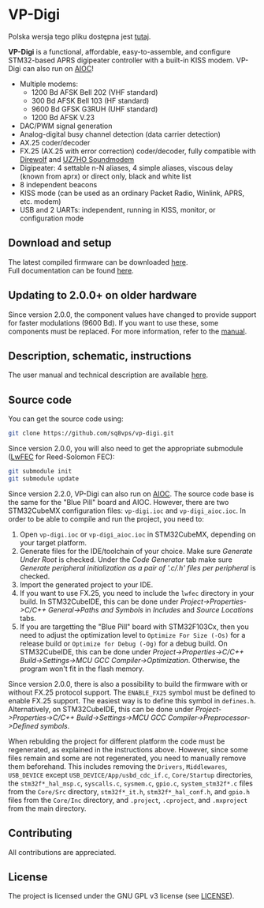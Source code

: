 # VP-Digi
Polska wersja tego pliku dostępna jest [tutaj](README_pl.md).

**VP-Digi** is a functional, affordable, easy-to-assemble, and configure STM32-based APRS digipeater controller with a built-in KISS modem. VP-Digi can also run on [AIOC](https://github.com/skuep/AIOC)!

* Multiple modems:
  * 1200 Bd AFSK Bell 202 (VHF standard)
  * 300 Bd AFSK Bell 103 (HF standard)
  * 9600 Bd GFSK G3RUH (UHF standard)
  * 1200 Bd AFSK V.23
* DAC/PWM signal generation
* Analog-digital busy channel detection (data carrier detection)
* AX.25 coder/decoder
* FX.25 (AX.25 with error correction) coder/decoder, fully compatible with [Direwolf](https://github.com/wb2osz/direwolf) and [UZ7HO Soundmodem](http://uz7.ho.ua/packetradio.htm)
* Digipeater: 4 settable n-N aliases, 4 simple aliases, viscous delay (known from aprx) or direct only, black and white list
* 8 independent beacons
* KISS mode (can be used as an ordinary Packet Radio, Winlink, APRS, etc. modem)
* USB and 2 UARTs: independent, running in KISS, monitor, or configuration mode
  
## Download and setup
The latest compiled firmware can be downloaded [here](https://github.com/sq8vps/vp-digi/releases).\
Full documentation can be found [here](doc/manual.md).

## Updating to 2.0.0+ on older hardware

Since version 2.0.0, the component values have changed to provide support for faster modulations (9600 Bd). If you want to use these, some components must be replaced. For more information, refer to the [manual](doc/manual.md).

## Description, schematic, instructions

The user manual and technical description are available [here](doc/manual.md).

## Source code

You can get the source code using:

```bash
git clone https://github.com/sq8vps/vp-digi.git
```
Since version 2.0.0, you will also need to get the appropriate submodule ([LwFEC](https://github.com/sq8vps/lwfec) for Reed-Solomon FEC):

```bash
git submodule init
git submodule update
```

Since version 2.2.0, VP-Digi can also run on [AIOC](https://github.com/skuep/AIOC). The source code base is the same for the "Blue Pill" board and AIOC. 
However, there are two STM32CubeMX configuration files: `vp-digi.ioc` and `vp-digi_aioc.ioc`. In order to be able to compile and run the project, you need to:
1. Open `vp-digi.ioc` or `vp-digi_aioc.ioc` in STM32CubeMX, depending on your target platform.
2. Generate files for the IDE/toolchain of your choice. Make sure *Generate Under Root* is checked. Under the *Code Generator* tab make sure *Generate peripheral initialization as a pair of '.c/.h' files per peripheral* is checked.
3. Import the generated project to your IDE.
4. If you want to use FX.25, you need to include the `lwfec` directory in your build. In STM32CubeIDE, this can be done under *Project->Properties->C/C++ General->Paths and Symbols* in *Includes* and *Source Locations* tabs.
5. If you are targetting the "Blue Pill" board with STM32F103Cx, then you need to adjust the optimization level to `Optimize For Size (-Os)` for a release build or `Optimize for Debug (-Og)` for a debug build. 
On STM32CubeIDE, this can be done under *Project->Properties->C/C++ Build->Settings->MCU GCC Compiler->Optimization*. Otherwise, the program won't fit in the flash memory.

Since version 2.0.0, there is also a possibility to build the firmware with or without FX.25 protocol support. The `ENABLE_FX25` symbol must be defined to enable FX.25 support.
The easiest way is to define this symbol in `defines.h`. Alternatively, on STM32CubeIDE, this can be done under *Project->Properties->C/C++ Build->Settings->MCU GCC Compiler->Preprocessor->Defined symbols*.

When rebulding the project for different platform the code must be regenerated, as explained in the instructions above. 
However, since some files remain and some are not regenerated, you need to manually remove them beforehand. This includes removing the `Drivers`, `Middlewares`, `USB_DEVICE` except `USB_DEVICE/App/usbd_cdc_if.c`,
`Core/Startup` directories, the `stm32f*_hal_msp.c`, `syscalls.c`, `sysmem.c`, `gpio.c`, `system_stm32f*.c` files from the `Core/Src` directory, `stm32f*_it.h`, `stm32f*_hal_conf.h`, and `gpio.h` files from the `Core/Inc` directory,
and `.project`, `.cproject`, and `.mxproject` from the main directory.

## Contributing
All contributions are appreciated.

## License
The project is licensed under the GNU GPL v3 license (see [LICENSE](LICENSE)).
